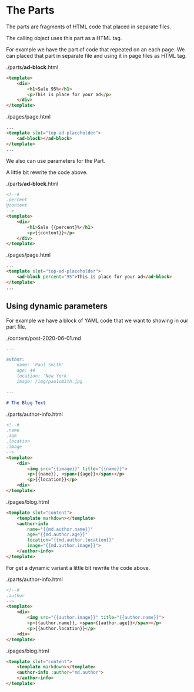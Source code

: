 # The Parts

The parts are fragments of HTML code that placed in separate files.

The calling object uses this part as a HTML tag.

For example we have the part of code that repeated on an each page. We can placed that part in separate file and using it in page files as HTML tag.

./parts/**ad-block**.html

```html
<template>
    <div>
        <h1>Sale 95%</h1>
        <p>This is place for your ad</p>
    </div>
</template>
```

./pages/page.html
```html
...
<template slot="top-ad-placeholder">
    <ad-block></ad-block>
</template>
...
```

We also can use parameters for the Part.

A little bit rewrite the code above.

./parts/**ad-block**.html

```html
<!--#
.percent
@content
-->
<template>
    <div>
        <h1>Sale {{percent}%</h1>
        <p>{{content}}</p>
    </div>
</template>
```

./pages/page.html
```html
...
<template slot="top-ad-placeholder">
    <ad-block percent="95">This is place for your ad</ad-block>
</template>
...
```

## Using dynamic parameters

For example we have a block of YAML code that we want to showing in our part file.

./content/post-2020-06-01.md
```markdown
---

author:
    name: 'Paul Smith'
    age: 44
    location: 'New York'
    image: /img/paulsmith.jpg

---

# The Blog Text
```

./parts/author-info.html
```html
<!--#
.name
.age
.location
.image
-->
<template>
    <div>
        <img src="{{image}}" title="{{name}}">
        <p>{{name}}, <span>{{age}}</span></p>
        <p>{{location}}</p>
    <div>
</template>
```


./pages/blog.html
```html
<template slot="content">
    <template markdown></template>
    <author-info
        name="{{md.author.name}}"
        age="{{md.author.age}}"
        location="{{md.author.location}}"
        image="{{md.author.image}}">
    </author-info>
</template>
```

For get a dynamic variant a little bit rewrite the code above.

./parts/author-info.html
```html
<!--#
.author
-->
<template>
    <div>
        <img src="{{author.image}}" title="{{author.name}}">
        <p>{{author.name}}, <span>{{author.age}}</span></p>
        <p>{{author.location}}</p>
    <div>
</template>
```


./pages/blog.html
```html
<template slot="content">
    <template markdown></template>
    <author-info :author="md.author">
    </author-info>
</template>
```